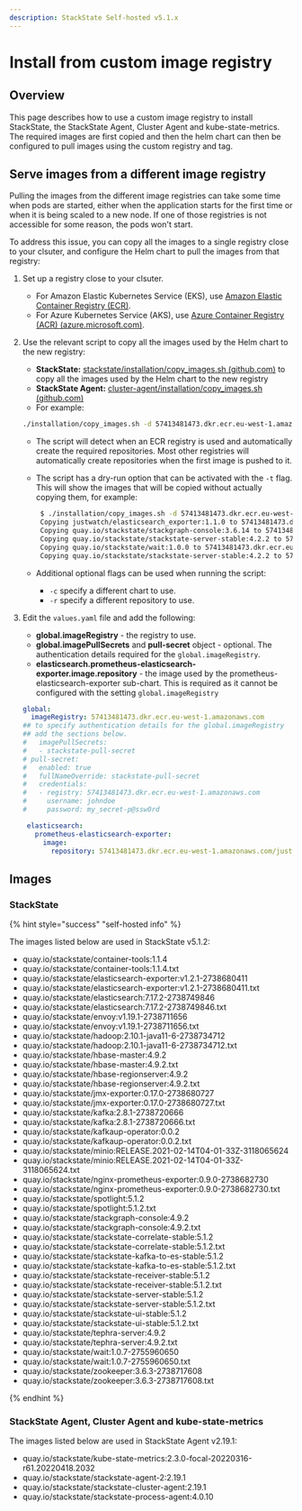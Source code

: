 ```yaml
---
description: StackState Self-hosted v5.1.x 
---
```


# Install from custom image registry

## Overview

This page describes how to use a custom image registry to install StackState, the StackState Agent, Cluster Agent and kube-state-metrics. The required images are first copied and then the helm chart can then be configured to pull images using the custom registry and tag.

## Serve images from a different image registry

Pulling the images from the different image registries can take some time when pods are started, either when the application starts for the first time or when it is being scaled to a new node. If one of those registries is not accessible for some reason, the pods won't start.

To address this issue, you can copy all the images to a single registry close to your clsuter, and configure the Helm chart to pull the images from that registry:

1. Set up a registry close to your clsuter.
   * For Amazon Elastic Kubernetes Service (EKS), use [Amazon Elastic Container Registry (ECR)](https://aws.amazon.com/ecr/).
   * For Azure Kubernetes Service (AKS), use [Azure Container Registry (ACR) \(azure.microsoft.com\)](https://azure.microsoft.com/en-us/products/container-registry/).
2. Use the relevant script to copy all the images used by the Helm chart to the new registry:
   * **StackState:** [stackstate/installation/copy_images.sh \(github.com\)](https://github.com/StackVista/helm-charts/tree/master/stable/stackstate/installation "StackState Self-Hosted only") to copy all the images used by the Helm chart to the new registry
   * **StackState Agent:** [cluster-agent/installation/copy_images.sh \(github.com\)](https://github.com/StackVista/helm-charts/blob/master/stable/cluster-agent/installation/copy_images.sh)
   * For example:

    ```bash
    ./installation/copy_images.sh -d 57413481473.dkr.ecr.eu-west-1.amazonaws.com

    ```

    * The script will detect when an ECR registry is used and automatically create the required repositories. Most other registries will automatically create repositories when the first image is pushed to it.
    *   The script has a dry-run option that can be activated with the `-t` flag. This will show the images that will be copied without actually copying them, for example:

        ```bash
         $ ./installation/copy_images.sh -d 57413481473.dkr.ecr.eu-west-1.amazonaws.com -t
         Copying justwatch/elasticsearch_exporter:1.1.0 to 57413481473.dkr.ecr.eu-west-1.amazonaws.com/justwatch/elasticsearch_exporter:1.1.0 (dry-run)
         Copying quay.io/stackstate/stackgraph-console:3.6.14 to 57413481473.dkr.ecr.eu-west-1.amazonaws.com/stackstate/stackgraph-console:3.6.14 (dry-run)
         Copying quay.io/stackstate/stackstate-server-stable:4.2.2 to 57413481473.dkr.ecr.eu-west-1.amazonaws.com/stackstate/stackstate-server-stable:4.2.2 (dry-run)
         Copying quay.io/stackstate/wait:1.0.0 to 57413481473.dkr.ecr.eu-west-1.amazonaws.com/stackstate/wait:1.0.0 (dry-run)
         Copying quay.io/stackstate/stackstate-server-stable:4.2.2 to 57413481473.dkr.ecr.eu-west-1.amazonaws.com/stackstate/stackstate-server-stable:4.2.2 (dry-run)

        ```
    * Additional optional flags can be used when running the script:
      * `-c` specify a different chart to use.
      * `-r` specify a different repository to use.
5. Edit the `values.yaml` file and add the following:
   * **global.imageRegistry** - the registry to use.
   * **global.imagePullSecrets** and **pull-secret** object - optional. The authentication details required for the `global.imageRegistry`.
   * **elasticsearch.prometheus-elasticsearch-exporter.image.repository** - the image used by the prometheus-elasticsearch-exporter sub-chart. This is required as it cannot be configured with the setting `global.imageRegistry`
    ```yaml
    global:
      imageRegistry: 57413481473.dkr.ecr.eu-west-1.amazonaws.com
    ## to specify authentication details for the global.imageRegistry
    ## add the sections below.
    #   imagePullSecrets:
    #   - stackstate-pull-secret
    # pull-secret:
    #   enabled: true
    #   fullNameOverride: stackstate-pull-secret
    #   credentials:
    #   - registry: 57413481473.dkr.ecr.eu-west-1.amazonaws.com
    #     username: johndoe
    #     password: my_secret-p@ssw0rd
   
     elasticsearch:
       prometheus-elasticsearch-exporter:
         image:
           repository: 57413481473.dkr.ecr.eu-west-1.amazonaws.com/justwatch/elasticsearch_exporter
    ```

## Images

### StackState

{% hint style="success" "self-hosted info" %}

The images listed below are used in StackState v5.1.2:

- quay.io/stackstate/container-tools:1.1.4
- quay.io/stackstate/container-tools:1.1.4.txt
- quay.io/stackstate/elasticsearch-exporter:v1.2.1-2738680411
- quay.io/stackstate/elasticsearch-exporter:v1.2.1-2738680411.txt
- quay.io/stackstate/elasticsearch:7.17.2-2738749846
- quay.io/stackstate/elasticsearch:7.17.2-2738749846.txt
- quay.io/stackstate/envoy:v1.19.1-2738711656
- quay.io/stackstate/envoy:v1.19.1-2738711656.txt
- quay.io/stackstate/hadoop:2.10.1-java11-6-2738734712
- quay.io/stackstate/hadoop:2.10.1-java11-6-2738734712.txt
- quay.io/stackstate/hbase-master:4.9.2
- quay.io/stackstate/hbase-master:4.9.2.txt
- quay.io/stackstate/hbase-regionserver:4.9.2
- quay.io/stackstate/hbase-regionserver:4.9.2.txt
- quay.io/stackstate/jmx-exporter:0.17.0-2738680727
- quay.io/stackstate/jmx-exporter:0.17.0-2738680727.txt
- quay.io/stackstate/kafka:2.8.1-2738720666
- quay.io/stackstate/kafka:2.8.1-2738720666.txt
- quay.io/stackstate/kafkaup-operator:0.0.2
- quay.io/stackstate/kafkaup-operator:0.0.2.txt
- quay.io/stackstate/minio:RELEASE.2021-02-14T04-01-33Z-3118065624
- quay.io/stackstate/minio:RELEASE.2021-02-14T04-01-33Z-3118065624.txt
- quay.io/stackstate/nginx-prometheus-exporter:0.9.0-2738682730
- quay.io/stackstate/nginx-prometheus-exporter:0.9.0-2738682730.txt
- quay.io/stackstate/spotlight:5.1.2
- quay.io/stackstate/spotlight:5.1.2.txt
- quay.io/stackstate/stackgraph-console:4.9.2
- quay.io/stackstate/stackgraph-console:4.9.2.txt
- quay.io/stackstate/stackstate-correlate-stable:5.1.2
- quay.io/stackstate/stackstate-correlate-stable:5.1.2.txt
- quay.io/stackstate/stackstate-kafka-to-es-stable:5.1.2
- quay.io/stackstate/stackstate-kafka-to-es-stable:5.1.2.txt
- quay.io/stackstate/stackstate-receiver-stable:5.1.2
- quay.io/stackstate/stackstate-receiver-stable:5.1.2.txt
- quay.io/stackstate/stackstate-server-stable:5.1.2
- quay.io/stackstate/stackstate-server-stable:5.1.2.txt
- quay.io/stackstate/stackstate-ui-stable:5.1.2
- quay.io/stackstate/stackstate-ui-stable:5.1.2.txt
- quay.io/stackstate/tephra-server:4.9.2
- quay.io/stackstate/tephra-server:4.9.2.txt
- quay.io/stackstate/wait:1.0.7-2755960650
- quay.io/stackstate/wait:1.0.7-2755960650.txt
- quay.io/stackstate/zookeeper:3.6.3-2738717608
- quay.io/stackstate/zookeeper:3.6.3-2738717608.txt

{% endhint %}

### StackState Agent, Cluster Agent and kube-state-metrics

The images listed below are used in StackState Agent v2.19.1:

* quay.io/stackstate/kube-state-metrics:2.3.0-focal-20220316-r61.20220418.2032
* quay.io/stackstate/stackstate-agent-2:2.19.1
* quay.io/stackstate/stackstate-cluster-agent:2.19.1
* quay.io/stackstate/stackstate-process-agent:4.0.10
